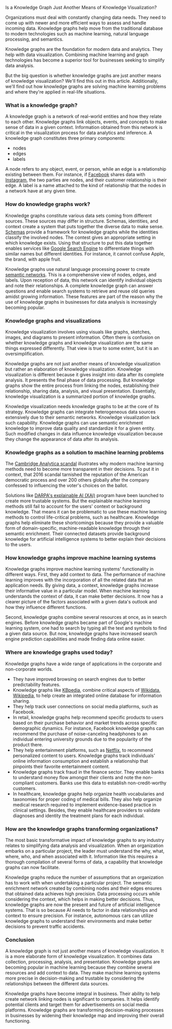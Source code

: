 Is a Knowledge Graph Just Another Means of Knowledge Visualization?

Organizations must deal with constantly changing data needs. They need to come up with newer and more efficient ways to assess and handle incoming data. Knowledge graphs help move from the traditional database to modern technologies such as machine learning, natural language processing, and semantics.

Knowledge graphs are the foundation for modern data and analytics. They help with data visualization. Combining machine learning and graph technologies has become a superior tool for businesses seeking to simplify data analysis.

But the big question is whether knowledge graphs are just another means of knowledge visualization? We'll find this out in this article. Additionally, we'll find out how knowledge graphs are solving machine learning problems and where they're applied in real-life situations.

### What is a knowledge graph?
A knowledge graph is a network of real-world entities and how they relate to each other. Knowledge graphs link objects, events, and concepts to make sense of data in a given context. Information obtained from this network is critical in the visualization process for data analytics and inference. A knowledge graph constitutes three primary components:

- nodes
- edges
- labels

A node refers to any object, event, or person, while an edge is a relationship existing between them. For instance, if [Facebook](https://about.facebook.com/) shares data with [Instagram](https://about.instagram.com/), the two parties are nodes, and their customer relationship is their edge. A label is a name attached to the kind of relationship that the nodes in a network have at any given time.

### How do knowledge graphs work?
Knowledge graphs constitute various data sets coming from different sources. These sources may differ in structure. Schemas, identities, and context create a system that puts together the diverse data to make sense. [Schemas](https://blog.diffbot.com/knowledge-graph-glossary/schema/) provide a framework for knowledge graphs while the identities classify the involved nodes. The contest gives an appropriate setting in which knowledge exists. Using that structure to put this data together enables services like [Google Search Engine](https://www.google.co.ke/) to differentiate things with similar names but different identities. For instance, it cannot confuse Apple, the brand, with apple fruit.

Knowledge graphs use natural language processing power to create [semantic networks](https://en.wikipedia.org/wiki/Semantic_network). This is a comprehensive view of nodes, edges, and labels. Upon reception of data, this network can identify individual objects and note their relationships. A complete knowledge graph can answer questions and enable search systems to retrieve and reuse old queries amidst growing information. These features are part of the reason why the use of knowledge graphs in businesses for data analysis is increasingly becoming popular.

### Knowledge graphs and visualizations
Knowledge visualization involves using visuals like graphs, sketches, images, and diagrams to present information. Often there is confusion on whether knowledge graphs and knowledge visualization are the same things expressed differently. That view is true to some extent, but it is an oversimplification.

Knowledge graphs are not just another means of knowledge visualization but rather an elaboration of knowledge visualization. Knowledge visualization is different because it gives insight into data after its complete analysis. It presents the final phase of data processing. But knowledge graphs show the entire process from linking the nodes, establishing their relationship, sharing data, analysis, and visual presentation. Essentially, knowledge visualization is a summarized portion of knowledge graphs.

Knowledge visualization needs knowledge graphs to be at the core of its strategy. Knowledge graphs can integrate heterogeneous data sources extensively due to their semantic networks. Knowledge visualization lack such capability. Knowledge graphs can use semantic enrichment knowledge to improve data quality and standardize it for a given entity. Such modified changes in data influence knowledge visualization because they change the appearance of data after its analysis.

### Knowledge graphs as a solution to machine learning problems
The [Cambridge Analytica scandal](https://www.nytimes.com/2018/04/04/us/politics/cambridge-analytica-scandal-fallout.html) illustrates why modern machine learning methods need to become more transparent in their decisions. To put it in context, that 2016 scandal tarnished the reputation of the American democratic process and over 200 others globally after the company confessed to influencing the voter's choices on the ballot.

Solutions like [DARPA's explainable AI (XAI)](https://www.darpa.mil/program/explainable-artificial-intelligence) program have been launched to create more trustable systems. But the explainable machine learning methods still fail to account for the users' context or background knowledge. That means it can be problematic to use these machine learning methods to control life-critical problems, such as healthcare. Knowledge graphs help eliminate these shortcomings because they provide a valuable form of domain-specific, machine-readable knowledge through their semantic enrichment. Their connected datasets provide background knowledge for artificial intelligence systems to better explain their decisions to the users.

### How knowledge graphs improve machine learning systems
Knowledge graphs improve machine learning systems' functionality in different ways. First, they add context to data. The performance of machine learning improves with the incorporation of all the related data that an application needs. By giving data, a context, knowledge graphs increase their informative value in a particular model. When machine learning understands the context of data, it can make better decisions. It now has a clearer picture of the factors associated with a given data's outlook and how they influence different functions.

Second, knowledge graphs combine several resources at once, as in search engines. Before knowledge graphs became part of Google's machine learning system, one had to search by typing all the text and symbols to find a given data source. But now, knowledge graphs have increased search engine prediction capabilities and made finding data online easier.

### Where are knowledge graphs used today?
Knowledge graphs have a wide range of applications in the corporate and non-corporate worlds.

- They have improved browsing on search engines due to better predictability features.
- Knowledge graphs like [KBpedia](https://kbpedia.org/), combine critical aspects of [Wikidata](https://www.wikidata.org/wiki/Wikidata:Main_Page), [Wikipedia](https://www.wikipedia.org/), to help create an integrated online database for information sharing.
- They help track user connections on social media platforms, such as Facebook.
- In retail, knowledge graphs help recommend specific products to users based on their purchase behavior and market trends across specific demographic dynamics. For instance, Facebook knowledge graphs can recommend the purchase of noise-canceling headphones to an individual entering university grounds due to the popularity of the product there.
- They help entertainment platforms, such as [Netflix](https://about.netflix.com/), to recommend personalized content to users. Knowledge graphs track individuals' online information consumption and establish a relationship that pinpoints their favorite entertainment content.
- Knowledge graphs track fraud in the finance sector. They enable banks to understand money flow amongst their clients and note the non-compliant customers. Banks use this data to establish non-credit-worthy customers.
- In healthcare, knowledge graphs help organize health vocabularies and taxonomies for proper coding of medical bills. They also help organize medical research required to implement evidence-based practice in clinical settings. Besides, they enable healthcare providers to validate diagnoses and identity the treatment plans for each individual.

### How are the knowledge graphs transforming organizations?
The most basic transformative impact of knowledge graphs to any industry relates to simplifying data analysis and visualization. When an organization embarks on a particular project, the leader must understand the why, what, where, who, and when associated with it. Information like this requires a thorough compilation of several forms of data, a capability that knowledge graphs can now facilitate.

Knowledge graphs reduce the number of assumptions that an organization has to work with when undertaking a particular project. The semantic enrichment network created by combining nodes and their edges ensures that obtained data achieves high precision. Data processing occurs while considering the context, which helps in making better decisions. Thus, knowledge graphs are now the present and future of artificial intelligence systems. That is so because AI needs to factor in data relationships and context to ensure precision. For instance, autonomous cars can utilize knowledge graphs to understand their environments and make better decisions to prevent traffic accidents.

### Conclusion
A knowledge graph is not just another means of knowledge visualization. It is a more elaborate form of knowledge visualization. It combines data collection, processing, analysis, and presentation. Knowledge graphs are becoming popular in machine learning because they combine several resources and add context to data. They make machine learning systems more precise in decision-making and trustable by considering the relationships between the different data sources.

Knowledge graphs have become integral in business. Their ability to help create network linking nodes is significant to companies. It helps identify potential clients and target them for advertisements on social media platforms. Knowledge graphs are transforming decision-making processes in businesses by widening their knowledge map and improving their overall functioning.